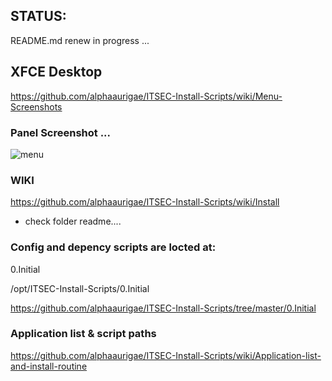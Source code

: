 ## STATUS: 

README.md renew in progress ...

## XFCE Desktop 

https://github.com/alphaaurigae/ITSEC-Install-Scripts/wiki/Menu-Screenshots

### Panel Screenshot ...
![menu](http://i.imgur.com/hUs1wM1.png)

### WIKI

https://github.com/alphaaurigae/ITSEC-Install-Scripts/wiki/Install

- check folder readme....

### Config and depency scripts are locted at:
0.Initial

/opt/ITSEC-Install-Scripts/0.Initial

https://github.com/alphaaurigae/ITSEC-Install-Scripts/tree/master/0.Initial

### Application list & script paths

https://github.com/alphaaurigae/ITSEC-Install-Scripts/wiki/Application-list-and-install-routine
